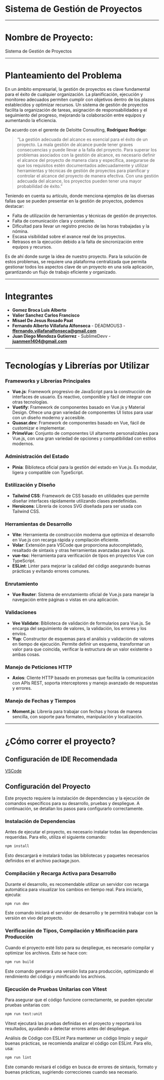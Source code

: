 # Sistema de Gestión de Proyectos

---

# Nombre de Proyecto: 
Sistema de Gestión de Proyectos

-------

# Planteamiento del Problema
En un ámbito empresarial, la gestión de proyectos es clave fundamental para el éxito de cualquier organización. La planificación, ejecución y monitoreo adecuados permiten cumplir con objetivos dentro de los plazos establecidos y optimizar recursos. Un sistema de gestión de proyectos facilita la organización de tareas, asignación de responsabilidades y el seguimiento del progreso, mejorando la colaboración entre equipos y aumentando la eficiencia.

De acuerdo con el gerente de Deloitte Consulting, **Rodríguez Rodrigo**:

> “La gestión adecuada del alcance es esencial para el éxito de un proyecto. La mala gestión de alcance puede tener graves consecuencias y puede llevar a la falla del proyecto. Para superar los problemas asociados con la gestión de alcance, es necesario definir el alcance del proyecto de manera clara y específica, asegurarse de que los requisitos estén documentados adecuadamente y utilizar herramientas y técnicas de gestión de proyectos para planificar y controlar el alcance del proyecto de manera efectiva. Con una gestión adecuada del alcance, los proyectos pueden tener una mayor probabilidad de éxito.”

Teniendo en cuenta su artículo, donde menciona ejemplos de las diversas fallas que se pueden presentar en la gestión de proyectos, podemos destacar:

- Falta de utilización de herramientas y técnicas de gestión de proyectos.
- Falta de comunicación clara y constante.
- Dificultad para llevar un registro preciso de las horas trabajadas y la nómina.
- Escasa visibilidad sobre el avance real de los proyectos.
- Retrasos en la ejecución debido a la falta de sincronización entre equipos y recursos.

Es de ahí donde surge la idea de nuestro proyecto. Para la solución de estos problemas, se requiere una plataforma centralizada que permita gestionar todos los aspectos clave de un proyecto en una sola aplicación, garantizando un flujo de trabajo eficiente y organizado.

---

# Integrantes

- **Gomez Broca Luis Alberto**
- **Valier Sanchez Carlos Francisco**
- **Misael De Jesus Rosado Paat**
- **Fernando Alberto Villafaña Alfonseca** - DEADMOUS3 - **ffernando.villafanalfonseca@gmail.com**
- **Juan Diego Mendoza Gutierrez** - SublimeDevv - **juanmen1404@gmail.com**


----
# Tecnologías y Librerías por Utilizar

### Frameworks y Librerías Principales

- **Vue.js**: Framework progresivo de JavaScript para la construcción de interfaces de usuario. Es reactivo, componible y fácil de integrar con otras tecnologías.
- **Vuetify**: Framework de componentes basado en Vue.js y Material Design. Ofrece una gran variedad de componentes UI listos para usar con un diseño moderno y accesible.
- **Quasar.dev**: Framework de componentes basado en Vue, fácil de customizar e implementar.
- **PrimeVue**: Conjunto de componentes UI altamente personalizables para Vue.js, con una gran variedad de opciones y compatibilidad con estilos modernos.

### Administración del Estado

- **Pinia**: Biblioteca oficial para la gestión del estado en Vue.js. Es modular, ligera y compatible con TypeScript.

### Estilización y Diseño

- **Tailwind CSS**: Framework de CSS basado en utilidades que permite diseñar interfaces rápidamente utilizando clases predefinidas.
- **Heroicons**: Librería de íconos SVG diseñada para ser usada con Tailwind CSS.

### Herramientas de Desarrollo

- **Vite**: Herramienta de construcción moderna que optimiza el desarrollo en Vue.js con recarga rápida y compilación eficiente.
- **Volar**: Extensión para VSCode que proporciona autocompletado, resaltado de sintaxis y otras herramientas avanzadas para Vue.js.
- **vue-tsc**: Herramienta para verificación de tipos en proyectos Vue con TypeScript.
- **ESLint**: Linter para mejorar la calidad del código asegurando buenas prácticas y evitando errores comunes.

### Enrutamiento

- **Vue Router**: Sistema de enrutamiento oficial de Vue.js para manejar la navegación entre páginas o vistas en una aplicación.

### Validaciones

- **Vee Validate**: Biblioteca de validación de formularios para Vue.js. Se encarga del seguimiento de valores, la validación, los errores y los envíos.
- **Yup**: Constructor de esquemas para el análisis y validación de valores en tiempo de ejecución. Permite definir un esquema, transformar un valor para que coincida, verificar la estructura de un valor existente o ambas cosas.

### Manejo de Peticiones HTTP

- **Axios**: Cliente HTTP basado en promesas que facilita la comunicación con APIs REST, soporta interceptores y manejo avanzado de respuestas y errores.

### Manejo de Fechas y Tiempos

- **Moment.js**: Librería para trabajar con fechas y horas de manera sencilla, con soporte para formateo, manipulación y localización.


-----

# ¿Cómo correr el proyecto?

## Configuración de IDE Recomendada

[VSCode](https://code.visualstudio.com/)

## Configuración del Proyecto

Este proyecto requiere la instalación de dependencias y la ejecución de comandos específicos para su desarrollo, pruebas y despliegue. A continuación, se detallan los pasos para configurarlo correctamente.

### Instalación de Dependencias

Antes de ejecutar el proyecto, es necesario instalar todas las dependencias requeridas. Para ello, utiliza el siguiente comando:

```sh
npm install
```

Esto descargará e instalará todas las bibliotecas y paquetes necesarios definidos en el archivo package.json.

### Compilación y Recarga Activa para Desarrollo
Durante el desarrollo, es recomendable utilizar un servidor con recarga automática para visualizar los cambios en tiempo real. Para iniciarlo, ejecuta:

```sh
npm run dev
```
Este comando iniciará el servidor de desarrollo y te permitirá trabajar con la versión en vivo del proyecto.

### Verificación de Tipos, Compilación y Minificación para Producción

Cuando el proyecto esté listo para su despliegue, es necesario compilar y optimizar los archivos. Esto se hace con:

```sh
npm run build
```

Este comando generará una versión lista para producción, optimizando el rendimiento del código y minificando los archivos.

### Ejecución de Pruebas Unitarias con Vitest
Para asegurar que el código funcione correctamente, se pueden ejecutar pruebas unitarias con:

```sh
npm run test:unit
```

Vitest ejecutará las pruebas definidas en el proyecto y reportará los resultados, ayudando a detectar errores antes del despliegue.

Análisis de Código con ESLint
Para mantener un código limpio y seguir buenas prácticas, se recomienda analizar el código con ESLint. Para ello, usa:

```sh
npm run lint
```

Este comando revisará el código en busca de errores de sintaxis, formato y buenas prácticas, sugiriendo correcciones cuando sea necesario.
